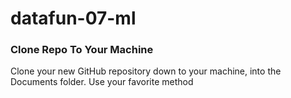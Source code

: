 # datafun-07-ml

### Clone Repo To Your Machine

Clone your new GitHub repository down to your machine, into the Documents folder. Use your favorite method